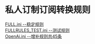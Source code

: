 # 私人订制订阅转换规则
[FULL.ini --稳定规则](https://raw.githubusercontent.com/shenyiyouge/custom_rules/refs/heads/main/FULL.ini)  
[FULLRULES_TEST.ini --测试规则](https://raw.githubusercontent.com/shenyiyouge/custom_rules/refs/heads/main/FULLRULES_TEST.ini)  
[OpenAi.ini --增补规则共45条](https://raw.githubusercontent.com/shenyiyouge/custom_rules/refs/heads/main/OpenAi.list)
